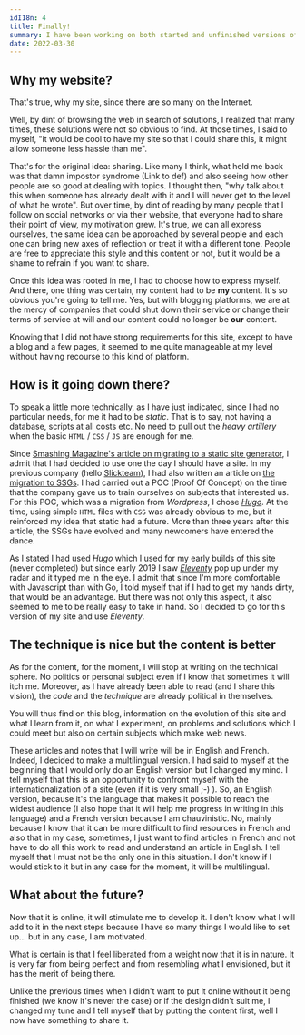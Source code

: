 ```yaml
---
idI18n: 4
title: Finally!
summary: I have been working on both started and unfinished versions of my site for several years. This time, I start _(even if it is very far from being finished)_.
date: 2022-03-30
---
```


## Why my website?

That's true, why my site, since there are so many on the Internet.

Well, by dint of browsing the web in search of solutions, I realized that many times, these solutions were not so obvious to find. At those times, I said to myself, "it would be cool to have my site so that I could share this, it might allow someone less hassle than me".

That's for the original idea: sharing. Like many I think, what held me back was that damn impostor syndrome (Link to def) and also seeing how other people are so good at dealing with topics. I thought then, "why talk about this when someone has already dealt with it and I will never get to the level of what he wrote". But over time, by dint of reading by many people that I follow on social networks or via their website, that everyone had to share their point of view, my motivation grew. It's true, we can all express ourselves, the same idea can be approached by several people and each one can bring new axes of reflection or treat it with a different tone. People are free to appreciate this style and this content or not, but it would be a shame to refrain if you want to share.

Once this idea was rooted in me, I had to choose how to express myself. And there, one thing was certain, my content had to be **my** content. It's so obvious you're going to tell me. Yes, but with blogging platforms, we are at the mercy of companies that could shut down their service or change their terms of service at will and our content could no longer be **our** content.

Knowing that I did not have strong requirements for this site, except to have a blog and a few pages, it seemed to me quite manageable at my level without having recourse to this kind of platform.

## How is it going down there?

To speak a little more technically, as I have just indicated, since I had no particular needs, for me it had to be *static*. That is to say, not having a database, scripts at all costs etc. No need to pull out the *heavy artillery* when the basic `HTML` / `CSS` / `JS` are enough for me.

Since [Smashing Magazine's article on migrating to a static site generator](https://www.smashingmagazine.com/2017/03/a-little-surprise-is-waiting-for-you-here/), I admit that I had decided to use one the day I should have a site. In my previous company (hello [Slickteam](https://www.slickteam.fr/)), I had also written an article on [the migration to SSGs](https://medium.com/slickteam/passer-aux-g%C3%A9n%C3%A9rateurs-de-sites-statiques-7814a8511cbe). I had carried out a POC (Proof Of Concept) on the time that the company gave us to train ourselves on subjects that interested us. For this POC, which was a migration from *Wordpress*, I chose *[Hugo](https://gohugo.io/)*. At the time, using simple `HTML` files with `CSS` was already obvious to me, but it reinforced my idea that static had a future. More than three years after this article, the SSGs have evolved and many newcomers have entered the dance.

As I stated I had used *Hugo* which I used for my early builds of this site (never completed) but since early 2019 I saw *[Eleventy](https://www.11ty.dev/)* pop up under my radar and it typed me in the eye. I admit that since I'm more comfortable with Javascript than with Go, I told myself that if I had to get my hands dirty, that would be an advantage. But there was not only this aspect, it also seemed to me to be really easy to take in hand. So I decided to go for this version of my site and use *Eleventy*.

## The technique is nice but the content is better

As for the content, for the moment, I will stop at writing on the technical sphere. No politics or personal subject even if I know that sometimes it will itch me. Moreover, as I have already been able to read (and I share this vision), the *code* and the *technique* are already political in themselves.

You will thus find on this blog, information on the evolution of this site and what I learn from it, on what I experiment, on problems and solutions which I could meet but also on certain subjects which make web news.

These articles and notes that I will write will be in English and French. Indeed, I decided to make a multilingual version. I had said to myself at the beginning that I would only do an English version but I changed my mind. I tell myself that this is an opportunity to confront myself with the internationalization of a site (even if it is very small ;-) ). So, an English version, because it's the language that makes it possible to reach the widest audience (I also hope that it will help me progress in writing in this language) and a French version because I am chauvinistic. No, mainly because I know that it can be more difficult to find resources in French and also that in my case, sometimes, I just want to find articles in French and not have to do all this work to read and understand an article in English. I tell myself that I must not be the only one in this situation. I don't know if I would stick to it but in any case for the moment, it will be multilingual.

## What about the future?

Now that it is online, it will stimulate me to develop it. I don't know what I will add to it in the next steps because I have so many things I would like to set up... but in any case, I am motivated.

What is certain is that I feel liberated from a weight now that it is in nature. It is very far from being perfect and from resembling what I envisioned, but it has the merit of being there.

Unlike the previous times when I didn't want to put it online without it being finished (we know it's never the case) or if the design didn't suit me, I changed my tune and I tell myself that by putting the content first, well I now have something to share it.